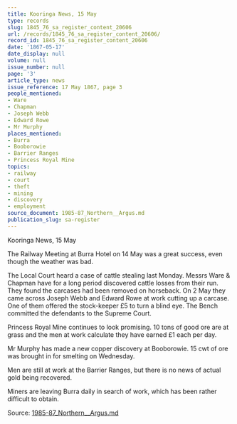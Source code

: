 ```yaml
---
title: Kooringa News, 15 May
type: records
slug: 1845_76_sa_register_content_20606
url: /records/1845_76_sa_register_content_20606/
record_id: 1845_76_sa_register_content_20606
date: '1867-05-17'
date_display: null
volume: null
issue_number: null
page: '3'
article_type: news
issue_reference: 17 May 1867, page 3
people_mentioned:
- Ware
- Chapman
- Joseph Webb
- Edward Rowe
- Mr Murphy
places_mentioned:
- Burra
- Booborowie
- Barrier Ranges
- Princess Royal Mine
topics:
- railway
- court
- theft
- mining
- discovery
- employment
source_document: 1985-87_Northern__Argus.md
publication_slug: sa-register
---
```


Kooringa News, 15 May

The Railway Meeting at Burra Hotel on 14 May was a great success, even though the weather was bad.

The Local Court heard a case of cattle stealing last Monday.  Messrs Ware & Chapman have for a long period discovered cattle losses from their run.  They found the carcases had been removed on horseback.  On 2 May they came across Joseph Webb and Edward Rowe at work cutting up a carcase.  One of them offered the stock-keeper £5 to turn a blind eye.  The Bench committed the defendants to the Supreme Court.

Princess Royal Mine continues to look promising.  10 tons of good ore are at grass and the men at work calculate they have earned £1 each per day.

Mr Murphy has made a new copper discovery at Booborowie.  15 cwt of ore was brought in for smelting on Wednesday.

Men are still at work at the Barrier Ranges, but there is no news of actual gold being recovered.

Miners are leaving Burra daily in search of work, which has been rather difficult to obtain.

Source: [1985-87_Northern__Argus.md](/downloads/markdown/1985-87_Northern__Argus.md)
